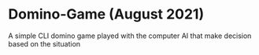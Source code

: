 # Domino-Game (August 2021)
A simple CLI domino game played with the computer AI that make decision based on the situation
